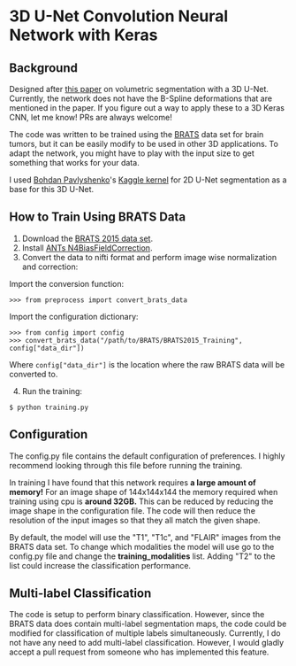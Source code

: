 # 3D U-Net Convolution Neural Network with Keras
## Background
Designed after [this paper](http://lmb.informatik.uni-freiburg.de/Publications/2016/CABR16/cicek16miccai.pdf) on 
volumetric segmentation with a 3D U-Net. Currently, the network does not have the B-Spline deformations
that are mentioned in the paper. If you figure out a way to apply these to a 3D Keras CNN, let me know! PRs are always
welcome!

The code was written to be trained using the 
[BRATS](https://sites.google.com/site/braintumorsegmentation/home/brats2015) data set for brain tumors, but it can
be easily modify to be used in other 3D applications. To adapt the network, you might have to play with the input size
to get something that works for your data.

I used [Bohdan Pavlyshenko](https://www.kaggle.com/bpavlyshenko)'s 
[Kaggle kernel](https://www.kaggle.com/bpavlyshenko/data-science-bowl-2017/nodules-segmentation) for 2D U-Net
segmentation as a base for this 3D U-Net.

## How to Train Using BRATS Data
1. Download the [BRATS 2015 data set](https://sites.google.com/site/braintumorsegmentation/home/brats2015).
2. Install [ANTs N4BiasFieldCorrection](https://github.com/stnava/ANTs/releases).
3. Convert the data to nifti format and perform image wise normalization and correction:

Import the conversion function:
```
>>> from preprocess import convert_brats_data
```
Import the configuration dictionary:
```
>>> from config import config
>>> convert_brats_data("/path/to/BRATS/BRATS2015_Training",  config["data_dir"])
```
Where ```config["data_dir"]``` is the location where the raw BRATS data will be converted to.

4. Run the training:
```
$ python training.py
```

## Configuration
The config.py file contains the default configuration of preferences.
I highly recommend looking through this file before running the training.

In training I have found that this network requires **a large amount of memory!**
For an image shape of 144x144x144 the memory required when training using cpu is **around 32GB.**
This can be reduced by reducing the image shape in the configuration file.
The code will then reduce the resolution of the input images so that they all match the given shape.

By default, the model will use the "T1", "T1c", and "FLAIR" images from the BRATS data set.
To change which modalities the model will use go to the config.py file and change the **training_modalities** list.
Adding "T2" to the list could increase the classification performance.

## Multi-label Classification
The code is setup to perform binary classification.
However, since the BRATS data does contain multi-label segmentation maps, the code could be modified for
classification of multiple labels simultaneously.
Currently, I do not have any need to add multi-label classification.
However, I would gladly accept a pull request from someone who has implemented this feature.
